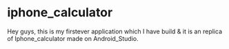 # iphone_calculator
Hey guys, this is my firstever application which I have build & it is an replica of Iphone_calculator made on Android_Studio.

